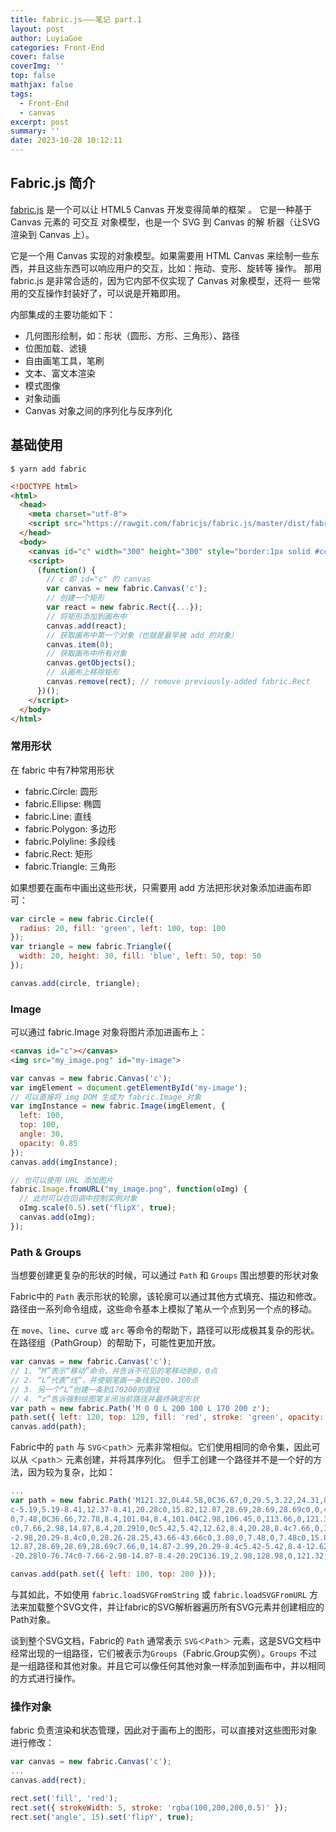```yaml
---
title: fabric.js———笔记 part.1
layout: post
author: LuyiaGoe
categories: Front-End
cover: false
coverImg: ''
top: false
mathjax: false
tags:
  - Front-End
  - canvas
excerpt: post
summary: ''
date: 2023-10-28 10:12:11
---
```


## Fabric.js 简介

[fabric.js](http://fabricjs.com/) 是一个可以让 HTML5 Canvas 开发变得简单的框架 。 它是一种基于 Canvas 元素的 可交互 对象模型，也是一个 SVG 到 Canvas 的解 析器（让SVG 渲染到 Canvas 上）。

它是一个用 Canvas 实现的对象模型。如果需要用 HTML Canvas 来绘制一些东西，并且这些东西可以响应用户的交互，比如：拖动、变形、旋转等 操作。 那用 fabric.js 是非常合适的，因为它内部不仅实现了 Canvas 对象模型，还将一 些常用的交互操作封装好了，可以说是开箱即用。

内部集成的主要功能如下：

- 几何图形绘制，如：形状（圆形、方形、三角形）、路径
- 位图加载、滤镜
- 自由画笔工具，笔刷
- 文本、富文本渲染
- 模式图像
- 对象动画
- Canvas 对象之间的序列化与反序列化

## 基础使用

```shell
$ yarn add fabric
```

```html
<!DOCTYPE html>
<html>
  <head>
    <meta charset="utf-8">
    <script src="https://rawgit.com/fabricjs/fabric.js/master/dist/fabric.js"></script>
  </head>
  <body>
    <canvas id="c" width="300" height="300" style="border:1px solid #ccc"></canvas>
    <script>
      (function() {
        // c 即 id="c" 的 canvas
        var canvas = new fabric.Canvas('c');
        // 创建一个矩形
        var react = new fabric.Rect({...});
        // 将矩形添加到画布中
        canvas.add(react);
        // 获取画布中第一个对象（也就是最早被 add 的对象）
        canvas.item(0);
        // 获取画布中所有对象
        canvas.getObjects();
        // 从画布上移除矩形
        canvas.remove(rect); // remove previously-added fabric.Rect
      })();
    </script>
  </body>
</html>
```

### 常用形状

在 fabric 中有7种常用形状

- fabric.Circle: 圆形
- fabric.Ellipse: 椭圆
- fabric.Line: 直线
- fabric.Polygon: 多边形
- fabric.Polyline: 多段线
- fabric.Rect: 矩形
- fabric.Triangle: 三角形

如果想要在画布中画出这些形状，只需要用 add 方法把形状对象添加进画布即可：

```js
var circle = new fabric.Circle({
  radius: 20, fill: 'green', left: 100, top: 100
});
var triangle = new fabric.Triangle({
  width: 20, height: 30, fill: 'blue', left: 50, top: 50
});

canvas.add(circle, triangle);
```

### Image

可以通过 fabric.Image 对象将图片添加进画布上：

```html
<canvas id="c"></canvas>
<img src="my_image.png" id="my-image">
```

```js
var canvas = new fabric.Canvas('c');
var imgElement = document.getElementById('my-image');
// 可以直接将 img DOM 生成为 fabric.Image 对象
var imgInstance = new fabric.Image(imgElement, {
  left: 100,
  top: 100,
  angle: 30,
  opacity: 0.85
});
canvas.add(imgInstance);

// 也可以使用 URL 添加图片
fabric.Image.fromURL("my_image.png", function(oImg) {
  // 此时可以在回调中控制实例对象
  oImg.scale(0.5).set('flipX', true);
  canvas.add(oImg);
});
```
### Path & Groups

当想要创建更复杂的形状的时候，可以通过 `Path` 和 `Groups` 围出想要的形状对象

Fabric中的 `Path` 表示形状的轮廓，该轮廓可以通过其他方式填充、描边和修改。路径由一系列命令组成，这些命令基本上模拟了笔从一个点到另一个点的移动。

在 `move`、`line`、`curve` 或 `arc` 等命令的帮助下，路径可以形成极其复杂的形状。在路径组（PathGroup）的帮助下，可能性更加开放。

```js
var canvas = new fabric.Canvas('c');
// 1. “M”表示“移动”命令，并告诉不可见的笔移动到0，0点
// 2. “L”代表“线”，并使钢笔画一条线到200，100点
// 3. 另一个“L”创建一条到170200的直线
// 4. “z”告诉强制绘图笔关闭当前路径并最终确定形状
var path = new fabric.Path('M 0 0 L 200 100 L 170 200 z');
path.set({ left: 120, top: 120, fill: 'red', stroke: 'green', opacity: 0.5 });
canvas.add(path);
```

Fabric中的 `path` 与 `SVG＜path＞` 元素非常相似。它们使用相同的命令集，因此可以从 `＜path＞` 元素创建，并将其序列化。
但手工创建一个路径并不是一个好的方法，因为较为复杂，比如：

```js
...
var path = new fabric.Path('M121.32,0L44.58,0C36.67,0,29.5,3.22,24.31,8.41\
c-5.19,5.19-8.41,12.37-8.41,20.28c0,15.82,12.87,28.69,28.69,28.69c0,0,4.4,\
0,7.48,0C36.66,72.78,8.4,101.04,8.4,101.04C2.98,106.45,0,113.66,0,121.32\
c0,7.66,2.98,14.87,8.4,20.29l0,0c5.42,5.42,12.62,8.4,20.28,8.4c7.66,0,14.87\
-2.98,20.29-8.4c0,0,28.26-28.25,43.66-43.66c0,3.08,0,7.48,0,7.48c0,15.82,\
12.87,28.69,28.69,28.69c7.66,0,14.87-2.99,20.29-8.4c5.42-5.42,8.4-12.62,8.4\
-20.28l0-76.74c0-7.66-2.98-14.87-8.4-20.29C136.19,2.98,128.98,0,121.32,0z');

canvas.add(path.set({ left: 100, top: 200 }));
```

与其如此，不如使用 `fabric.loadSVGFromString` 或 `fabric.loadSVGFromURL` 方法来加载整个SVG文件，并让fabric的SVG解析器遍历所有SVG元素并创建相应的Path对象。

谈到整个SVG文档，Fabric的 `Path` 通常表示 `SVG＜Path＞` 元素，这是SVG文档中经常出现的一组路径，它们被表示为`Groups`（Fabric.Group实例）。`Groups` 不过是一组路径和其他对象。并且它可以像任何其他对象一样添加到画布中，并以相同的方式进行操作。

### 操作对象

fabric 负责渲染和状态管理，因此对于画布上的图形，可以直接对这些图形对象进行修改：

```js
var canvas = new fabric.Canvas('c');
...
canvas.add(rect);

rect.set('fill', 'red');
rect.set({ strokeWidth: 5, stroke: 'rgba(100,200,200,0.5)' });
rect.set('angle', 15).set('flipY', true);
```